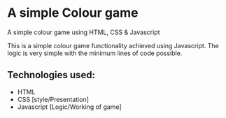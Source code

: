 # A simple Colour game
 A simple colour game using HTML, CSS &amp; Javascript

 This is a simple colour game functionality achieved using Javascript. The logic is very simple with the minimum lines of code possible.
 
## Technologies used: 
- HTML
- CSS [style/Presentation]
- Javascript [Logic/Working of game]
